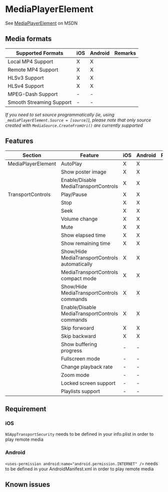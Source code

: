 # MediaPlayerElement

See [MediaPlayerElement](https://docs.microsoft.com/en-us/uwp/api/windows.ui.xaml.controls.mediaplayerelement) on MSDN

## Media formats

| Supported Formats    									| iOS	| Android	| Remarks							|
|-------------------------------------------------------|-------|-----------|-----------------------------------|
| Local MP4 Support										| X     | X  		|									|
| Remote MP4 Support									| X     | X  		|									|
| HLSv3	Support											| X     | X  		| 									|
| HLSv4	Support											| X     | X  		|									|
| MPEG-Dash	Support										| -     | -  		| 									|
| Smooth Streaming Support								| -     | -  		| 									|

_If you need to set source programmatically (ie, using `_mediaPlayerElement.Source = [source]`), please note that only source created with `MediaSource.CreateFromUri()` are currently supported_

## Features

| Section				| Feature    											| iOS	| Android	| Remarks							|
|-----------------------|-------------------------------------------------------|-------|-----------|-----------------------------------|
| MediaPlayerElement	| AutoPlay  											| X     | X  		|									|
|						| Show poster image										| X     | X  		|									|
|						| Enable/Disable MediaTransportControls			  		| X     | X  		|									|
| TransportControls		| Play/Pause 											| X     | X  		|									|
|						| Stop  												| X     | X  		|									|
| 						| Seek  												| X     | X  		|									|
|						| Volume change											| X     | X  		|									|
|						| Mute													| X     | X  		|									|
|						| Show elapsed time										| X     | X  		|									|
|						| Show remaining time									| X     | X  		|									|
|						| Show/Hide MediaTransportControls automatically		| X     | X  		|									|
|						| MediaTransportControls compact mode					| X     | X  		|									|
|						| Show/Hide MediaTransportControls commands  			| X     | X  		|									|
|						| Enable/Disable MediaTransportControls commands  		| X     | X  		|									|
|						| Skip forwoard											| X     | X  		|									|
|						| Skip backward											| X     | X  		|									|
|						| Show buffering progress						  		| -     | -  		|									|
|						| Fullscreen mode								  		| -     | -  		|									|
|						| Change playback rate									| -     | -  		|									|
|						| Zoom mode												| -     | -  		|									|
|						| Locked screen support  								| -     | -  		|									|
|						| Playlists support		  								| -     | -  		|									|


## Requirement

### iOS

`NSAppTransportSecurity` needs to be defined in your info.plist in order to play remote media

### Android

`<uses-permission android:name="android.permission.INTERNET" />` needs to be defined in your AndroidManifest.xml in order to play remote media

## Known issues